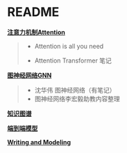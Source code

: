 

# README



**[注意力机制Attention](https://github.com/shihuieduca/Recommender_System/tree/master/%E7%9B%B8%E5%85%B3%E7%9F%A5%E8%AF%86/Attention)**

>  - Attention is all you need
>
>  - Attention Transformer 笔记



**[图神经网络GNN](https://github.com/shihuieduca/Recommender_System/tree/master/%E7%9B%B8%E5%85%B3%E7%9F%A5%E8%AF%86/%E5%9B%BE%E7%A5%9E%E7%BB%8F%E7%BD%91%E7%BB%9C)**

> - 沈华伟 图神经网络（有笔记）
> - 图神经网络李宏毅助教内容整理



**[知识图谱](https://github.com/shihuieduca/Recommender_System/tree/master/%E7%9B%B8%E5%85%B3%E7%9F%A5%E8%AF%86)**



**[端到端模型](https://github.com/shihuieduca/Recommender_System/tree/master/%E7%9B%B8%E5%85%B3%E7%9F%A5%E8%AF%86)**



**[Writing and Modeling](https://github.com/shihuieduca/Recommender_System/tree/master/%E8%AE%BA%E6%96%87%E7%A7%AF%E7%B4%AF)**

